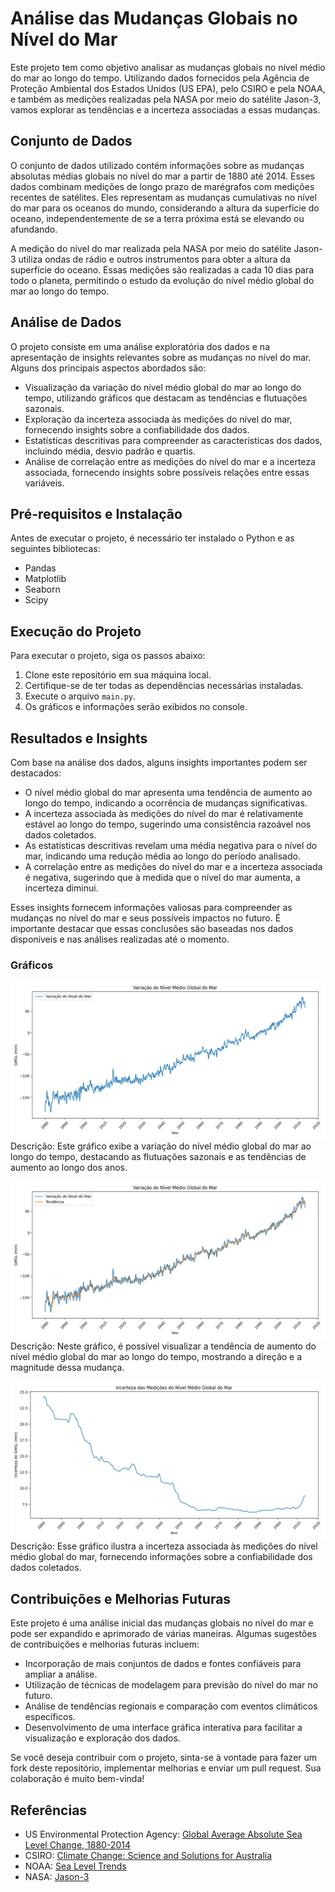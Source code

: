 # Análise das Mudanças Globais no Nível do Mar

Este projeto tem como objetivo analisar as mudanças globais no nível médio do mar ao longo do tempo. Utilizando dados fornecidos pela Agência de Proteção Ambiental dos Estados Unidos (US EPA), pelo CSIRO e pela NOAA, e também as medições realizadas pela NASA por meio do satélite Jason-3, vamos explorar as tendências e a incerteza associadas a essas mudanças.

## Conjunto de Dados

O conjunto de dados utilizado contém informações sobre as mudanças absolutas médias globais no nível do mar a partir de 1880 até 2014. Esses dados combinam medições de longo prazo de marégrafos com medições recentes de satélites. Eles representam as mudanças cumulativas no nível do mar para os oceanos do mundo, considerando a altura da superfície do oceano, independentemente de se a terra próxima está se elevando ou afundando.

A medição do nível do mar realizada pela NASA por meio do satélite Jason-3 utiliza ondas de rádio e outros instrumentos para obter a altura da superfície do oceano. Essas medições são realizadas a cada 10 dias para todo o planeta, permitindo o estudo da evolução do nível médio global do mar ao longo do tempo.

## Análise de Dados

O projeto consiste em uma análise exploratória dos dados e na apresentação de insights relevantes sobre as mudanças no nível do mar. Alguns dos principais aspectos abordados são:

- Visualização da variação do nível médio global do mar ao longo do tempo, utilizando gráficos que destacam as tendências e flutuações sazonais.
- Exploração da incerteza associada às medições do nível do mar, fornecendo insights sobre a confiabilidade dos dados.
- Estatísticas descritivas para compreender as características dos dados, incluindo média, desvio padrão e quartis.
- Análise de correlação entre as medições do nível do mar e a incerteza associada, fornecendo insights sobre possíveis relações entre essas variáveis.

## Pré-requisitos e Instalação

Antes de executar o projeto, é necessário ter instalado o Python e as seguintes bibliotecas:

- Pandas
- Matplotlib
- Seaborn
- Scipy

## Execução do Projeto

Para executar o projeto, siga os passos abaixo:

1. Clone este repositório em sua máquina local.
2. Certifique-se de ter todas as dependências necessárias instaladas.
3. Execute o arquivo `main.py`.
4. Os gráficos e informações serão exibidos no console.

## Resultados e Insights

Com base na análise dos dados, alguns insights importantes podem ser destacados:

- O nível médio global do mar apresenta uma tendência de aumento ao longo do tempo, indicando a ocorrência de mudanças significativas.
- A incerteza associada às medições do nível do mar é relativamente estável ao longo do tempo, sugerindo uma consistência razoável nos dados coletados.
- As estatísticas descritivas revelam uma média negativa para o nível do mar, indicando uma redução média ao longo do período analisado.
- A correlação entre as medições do nível do mar e a incerteza associada é negativa, sugerindo que à medida que o nível do mar aumenta, a incerteza diminui.

Esses insights fornecem informações valiosas para compreender as mudanças no nível do mar e seus possíveis impactos no futuro. É importante destacar que essas conclusões são baseadas nos dados disponíveis e nas análises realizadas até o momento.

### Gráficos


![Gráfico 1](https://github.com/giovanipalo/global-sea-level-change-analysis/blob/main/Global%20Mean%20Sea%20Level%20Variation.png)
Descrição: Este gráfico exibe a variação do nível médio global do mar ao longo do tempo, destacando as flutuações sazonais e as tendências de aumento ao longo dos anos.


![Gráfico 2](https://github.com/giovanipalo/global-sea-level-change-analysis/blob/main/Trend%20of%20Global%20Mean%20Sea%20Level%20Variation.png)
Descrição: Neste gráfico, é possível visualizar a tendência de aumento do nível médio global do mar ao longo do tempo, mostrando a direção e a magnitude dessa mudança.


![Gráfico 3](https://github.com/giovanipalo/global-sea-level-change-analysis/blob/main/Uncertainty%20of%20Global%20Mean%20Sea%20Level%20Measurements.png)
Descrição: Esse gráfico ilustra a incerteza associada às medições do nível médio global do mar, fornecendo informações sobre a confiabilidade dos dados coletados.


## Contribuições e Melhorias Futuras

Este projeto é uma análise inicial das mudanças globais no nível do mar e pode ser expandido e aprimorado de várias maneiras. Algumas sugestões de contribuições e melhorias futuras incluem:

- Incorporação de mais conjuntos de dados e fontes confiáveis para ampliar a análise.
- Utilização de técnicas de modelagem para previsão do nível do mar no futuro.
- Análise de tendências regionais e comparação com eventos climáticos específicos.
- Desenvolvimento de uma interface gráfica interativa para facilitar a visualização e exploração dos dados.

Se você deseja contribuir com o projeto, sinta-se à vontade para fazer um fork deste repositório, implementar melhorias e enviar um pull request. Sua colaboração é muito bem-vinda!

## Referências

- US Environmental Protection Agency: [Global Average Absolute Sea Level Change, 1880-2014](https://www.epa.gov/climate-indicators/climate-change-indicators-sea-level)
- CSIRO: [Climate Change: Science and Solutions for Australia](https://www.csiro.au/en/Research/OandA/Areas/Assessing-our-climate/State-of-the-Climate-2016/Oceans/Sea-level)
- NOAA: [Sea Level Trends](https://tidesandcurrents.noaa.gov/sltrends/)
- NASA: [Jason-3](https://www.jpl.nasa.gov/missions/jason-3/)
